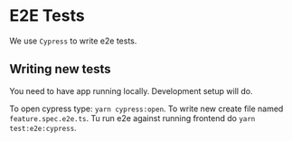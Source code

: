 # E2E Tests

We use `Cypress` to write e2e tests.

## Writing new tests

You need to have app running locally. Development setup will do.

To open cypress type: `yarn cypress:open`. To write new create file named `feature.spec.e2e.ts`. Tu run e2e against running frontend do `yarn test:e2e:cypress`.
